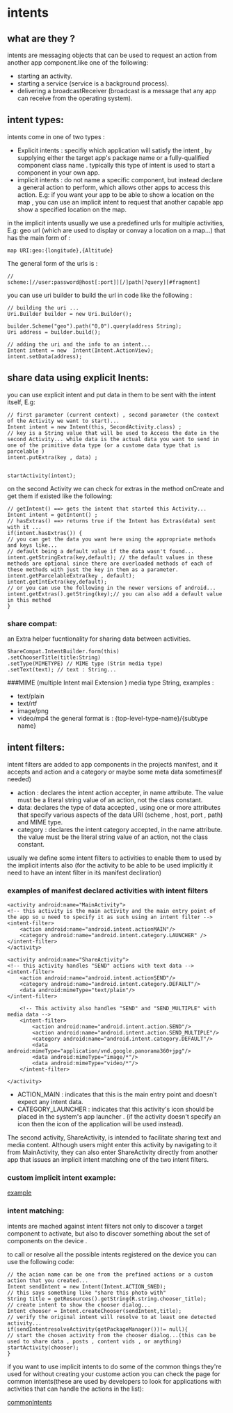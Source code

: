 # intents


## what are they ?
intents are messaging objects that can be used to request an action from another app component.like one of the following:
* starting an activity.
* starting a service (service is a background process).
* delivering a broadcastReceiver (broadcast is a message that any app can receive from the operating system).



## intent types:

intents come in one of two types :
* Explicit intents : specifiy which application will satisfy the intent , by supplying either the target app's package name or a fully-qualified component class name . typically this type of intent is used to start a component in your own app.
* implicit intents : do not name a specific component, but instead declare a general action to perform, which allows other apps to access this action. E.g: if you want your app to be able to show a location on the map , you can use an implicit intent to request that another capable app show a specified location on the map.


in the implicit intents usually we use a predefined urls for multiple activities,
E.g: geo url (which are used to display or convay a location on a map...) that has the main form of :
```
map URI:geo:{longitude},{Altitude}
```
The general form of the urls is :
```
//
scheme:[//user:password@host[:port]][/]path[?query][#fragment]

```
you can use uri builder to build the url in code like the following :
```
// building the uri ...
Uri.Builder builder = new Uri.Builder();

builder.Scheme("geo").path("0,0").query(address String);
Uri address = builder.build();

// adding the uri and the info to an intent...
Intent intent = new  Intent(Intent.ActionView);
intent.setData(address);
```

## share data using explicit Inents:

you can use explicit intent and put data in them to be sent with the intent itself, E.g:
```
// first parameter (current context) , second parameter (the context of the Activity we want to start)...
Intent intent = new Intent(this, SecondActivity.class) ;
// key is a String value that will be used to Access the date in the second Activity... while data is the actual data you want to send in one of the primitive data type (or a custome data type that is parcelable )
intent.putExtra(key , data) ;


startActivity(intent);
```
on the second Activity we can check for extras in the method onCreate and get them if existed like the following:
```
// getIntent() ==> gets the intent that started this Activity...
Intent intent = getIntent() ;
// hasExtras() ==> returns true if the Intent has Extras(data) sent with it ...
if(intent.hasExtras()) {
// you can get the data you want here using the appropriate methods and keys like...
// default being a default value if the data wasn't found...
intent.getStringExtra(key,default); // the default values in these methods are optional since there are overloaded methods of each of these methods with just the key in them as a parameter.
intent.getParcelableExtra(key , default);
intent.getIntExtra(key,default);
// or you can use the following in the newer versions of android...
intent.getExtras().getString(key);// you can also add a default value in this method
}
```






### share compat:

an Extra helper fucntionality for sharing data between activities.

```
ShareCompat.IntentBuilder.form(this)
.setChooserTitle(title:String)
.setType(MIMETYPE) // MIME type (Strin media type)
.setText(text); // text : String...
```
###MIME (multiple Intent mail Extension )
media type String, examples :
* text/plain
* text/rtf
* image/png
* video/mp4
the general format is :
{top-level-type-name}/{subtype name}


## intent filters:
intent filters are added to app components in the projectś manifest, and it accepts and action and a category or maybe some meta data sometimes(if needed)
* action : declares the intent action accepter, in name attribute. The value must be a literal string value of an action, not the class constant.
* data: declares the type of data accepted , using one or more attributes that specify various aspects of the data URI (scheme , host, port , path) and MIME type.
* category : declares the intent category accepted, in the name attribute. the value must be the literal string value of an action, not the class constant.

usually we define some intent filters to activities to enable them to used by the implicit intents also (for the activity to be able to be used implicitly it need to have an intent filter in itś manifest decliration)

### examples of manifest declared activities with intent filters
```
<activity android:name="MainActivity">
<!-- this activity is the main activity and the main entry point of the app so u need to specify it as such using an intent filter -->
<intent-filter>
	<action android:name="android.intent.actionṂAIN"/>
	<category android:name="android.intent.category.LAUNCHER" />
</intent-filter>
</activity>

<activity android:name="ShareActivity">
<!-- this activity handles "SEND" actions with text data -->
<intent-filter>
	<action android:name="android.intent.actionṢEND"/>
	<category android:name="android.intent.category.DEFAULT"/>
	<data android:mimeType="text/plain"/>
</intent-filter>

    <!-- This activity also handles "SEND" and "SEND_MULTIPLE" with media data -->
    <intent-filter>
        <action android:name="android.intent.action.SEND"/>
        <action android:name="android.intent.action.SEND_MULTIPLE"/>
        <category android:name="android.intent.category.DEFAULT"/>
        <data android:mimeType="application/vnd.google.panorama360+jpg"/>
        <data android:mimeType="image/*"/>
        <data android:mimeType="video/*"/>
    </intent-filter>

</activity>
```

* ACTION_MAIN : indicates that this is the main entry point and doesn't expect any intent data.
* CATEGORY_LAUNCHER : indicates that this activity's icon should be placed in the system's app launcher . (if the activity doesn't specify an icon then the icon of the application will be used instead).


The second activity, ShareActivity, is intended to facilitate sharing text and media content. Although users might enter this activity by navigating to it from MainActivity, they can also enter ShareActivity directly from another app that issues an implicit intent matching one of the two intent filters.

### custom implicit intent example:

[example](https://stackoverflow.com/a/25747414/6562660)



### intent matching:

intents are mached against intent filters not only to discover a target component to activate, but also to discover something about the set of components on the device .



to call or resolve all the possible intents registered on the device you can use the following code:
```
// the acion name can be one from the prefined actions or a custom action that you created...
Intent sendIntent = new Intent(Intent.ACTION_SNED);
// this says something like "share this photo with"
String title = getResources().getString(R.string.chooser_title);
// create intent to show the chooser dialog...
Intent chooser = Intent.createChooser(sendIntent,title);
// verify the original intent will resolve to at least one detected activity...
if(sendIntentṛesolveActivity(getPackageManager())!= null){
// start the chosen activity from the chooser dialog...(this can be used to share data , posts , content vids , or anything)
startActivity(chooser);
}
```

if you want to use implicit intents to do some of the common things they're used for without creating your custome action you can check the page for common intents(these are used by developers to look for applications with activities that can handle the actions in the list):

[commonIntents](https://developer.android.com/guide/components/intents-common)
